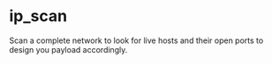 # ip_scan
Scan a complete network to look for live hosts and their open ports to design you payload accordingly.
